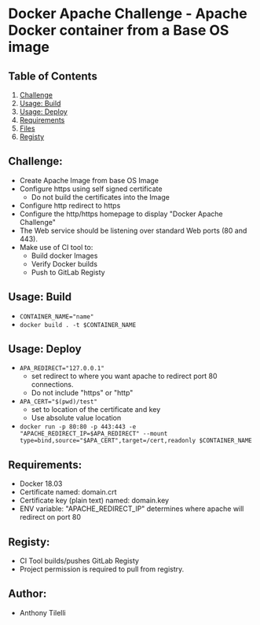 # Docker Apache Challenge - Apache Docker container from a Base OS image

## Table of Contents
1. [Challenge](#Challenge)
1. [Usage: Build](#Usage_BUILD)
1. [Usage: Deploy](#Usage_DEPLOY)
1. [Requirements](#Requirements)
1. [Files](#Files)
1. [Registy](#Registy)

## Challenge:               <a name="Challenge"></a>

  - Create Apache Image from base OS Image
  - Configure https using self signed certificate
    - Do not build the certificates into the Image
  - Configure http redirect to https
  - Configure the http/https homepage to display "Docker Apache Challenge"
  - The Web service should be listening over standard Web ports (80 and 443).
  - Make use of CI tool to:
    - Build docker Images
    - Verify Docker builds
    - Push to GitLab Registy

## Usage: Build                  <a name="Usage_BUILD"></a>

  - `CONTAINER_NAME="name"`
  - `docker build . -t $CONTAINER_NAME`


## Usage: Deploy                 <a name="Usage_DEPLOY"></a>

  - `APA_REDIRECT="127.0.0.1"`
    - set redirect to where you want apache to redirect port 80 connections.
    - Do not include "https" or "http"
  - `APA_CERT="$(pwd)/test"`
    - set to location of the certificate and key
    - Use absolute value location
  - `docker run -p 80:80 -p 443:443 -e "APACHE_REDIRECT_IP=$APA_REDIRECT" --mount type=bind,source="$APA_CERT",target=/cert,readonly $CONTAINER_NAME`

## Requirements:          <a name="Requirements"></a>

  - Docker 18.03
  - Certificate named: domain.crt
  - Certificate key (plain text) named:  domain.key
  - ENV variable: "APACHE_REDIRECT_IP" determines where apache will redirect on port 80

## Registy:                 <a name="Registy"></a>

 - CI Tool builds/pushes GitLab Registy
 - Project permission is required to pull from registry.

## Author:                <a name="Author"></a>
 - Anthony Tilelli
